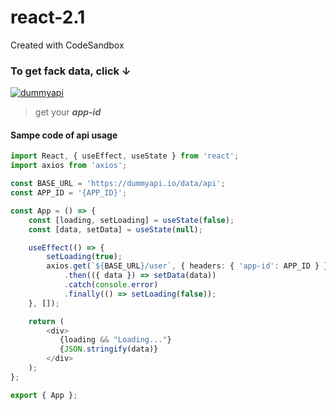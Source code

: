 # react-2.1
Created with CodeSandbox

### To get fack data, click &darr;

[![dummyapi](https://dummyapi.io/images/icon.png)](https://dummyapi.io/data/api)


  > get your ***app-id***

#### Sampe code of api usage
```ts
import React, { useEffect, useState } from 'react';
import axios from 'axios';

const BASE_URL = 'https://dummyapi.io/data/api';
const APP_ID = '{APP_ID}';

const App = () => {
    const [loading, setLoading] = useState(false);
    const [data, setData] = useState(null);

    useEffect(() => {
        setLoading(true);
        axios.get(`${BASE_URL}/user`, { headers: { 'app-id': APP_ID } })
            .then(({ data }) => setData(data))
            .catch(console.error)
            .finally(() => setLoading(false));
    }, []);

    return (
        <div>
           {loading && "Loading..."}
           {JSON.stringify(data)}
        </div>
    );
};

export { App };
```
